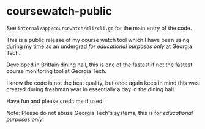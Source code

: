 # coursewatch-public

See `internal/app/coursewatch/cli/cli.go` for the main entry of the code.

This is a public release of my course watch tool which I have been using during my time as an undergrad _for educational purposes only_ at Georgia Tech.

Developed in Brittain dining hall, this is one of the fastest if not the fastest course monitoring tool at Georgia Tech.

I know the code is not the best quality, but once again keep in mind this was created during freshman year in essentially a day in the dining hall.

Have fun and please credit me if used!

Note: Please do not abuse Georgia Tech's systems, this is for _educational purposes only_.
